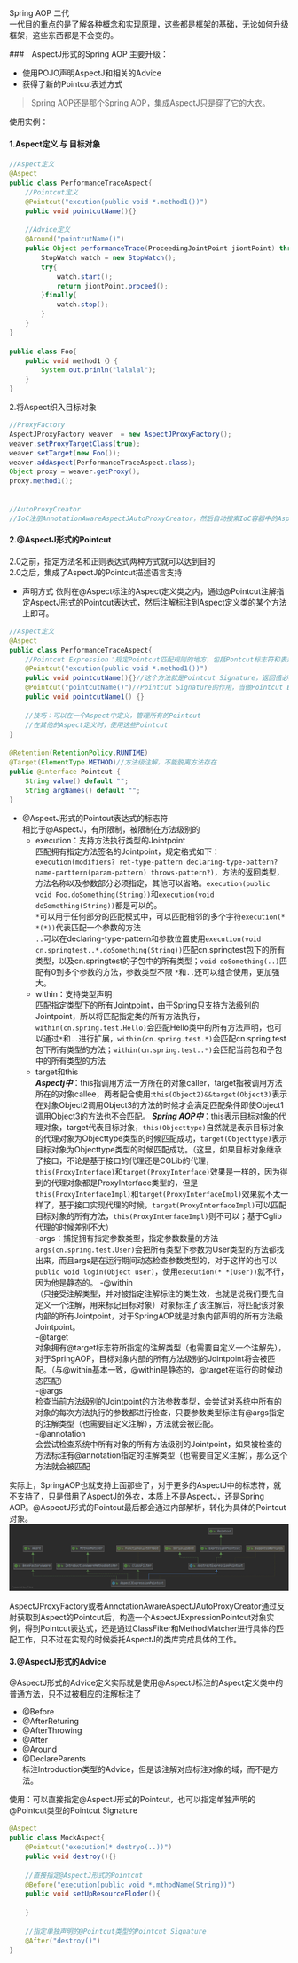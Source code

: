 Spring AOP 二代  
一代目的重点的是了解各种概念和实现原理，这些都是框架的基础，无论如何升级框架，这些东西都是不会变的。  

###　AspectJ形式的Spring AOP
主要升级：  
- 使用POJO声明AspectJ和相关的Advice  
- 获得了新的Pointcut表述方式  

>Spring AOP还是那个Spring AOP，集成AspectJ只是穿了它的大衣。  

使用实例：   
#### 1.Aspect定义 与 目标对象
```java
//Aspect定义
@Aspect
public class PerformanceTraceAspect{
    //Pointcut定义
    @Pointcut("excution(public void *.method1())")
    public void pointcutName(){}

    //Advice定义
    @Around("pointcutName()")
    public Object performanceTrace(ProceedingJointPoint jiontPoint) throws Throwable{
        StopWatch watch = new StopWatch();
        try{
            watch.start();
            return jiontPoint.proceed();
        }finally{
            watch.stop();
        }
    }
}

public class Foo{
    public void method1（）{
        System.out.prinln("lalalal");
    }
}
```
2.将Aspect织入目标对象  
```java
//ProxyFactory
AspectJProxyFactory weaver  = new AspectJProxyFactory();
weaver.setProxyTargetClass(true);
weaver.setTarget(new Foo());
weaver.addAspect(PerformanceTraceAspect.class);
Object proxy = weaver.getProxy();
proxy.method1();


//AutoProxyCreator
//IoC注册AnnotationAwareAspectJAutoProxyCreator，然后自动搜索IoC容器中的Aspect，并用到Pointcut定义的目标对象上。
```

#### 2.@AspectJ形式的Pointcut
2.0之前，指定方法名和正则表达式两种方式就可以达到目的  
2.0之后，集成了AspectJ的Pointcut描述语言支持  
- 声明方式
依附在@Aspect标注的Aspect定义类之内，通过@Pointcut注解指定AspectJ形式的Pointcut表达式，然后注解标注到Aspect定义类的某个方法上即可。  
```java
//Aspect定义
@Aspect
public class PerformanceTraceAspect{
    //Pointcut Expression：规定Pointcut匹配规则的地方，包括Pontcut标志符和表达式匹配模式  
    @Pointcut("excution(public void *.method1())")
    public void pointcutName(){}//这个方法就是Pointcut Signature，返回值必须是void，public类型的可以在其他Aspect定义中引用，private则只能在当前的Aspect使用，避免重复Pointcut Expression的定义
    @Pointcut("pointcutName()")//Pointcut Signature的作用，当做Pointcut Expression标志符，引用第一个Pointcut的定义，还可以进一步的做逻辑运算&& || ！
    public void pointcutName1() {}

    //技巧：可以在一个Aspect中定义，管理所有的Pointcut
    //在其他的Aspect定义时，使用这些Pointcut
}

@Retention(RetentionPolicy.RUNTIME)
@Target(ElementType.METHOD)//方法级注解，不能脱离方法存在
public @interface Pointcut {
    String value() default "";
    String argNames() default "";
}
```
- @AspectJ形式的Pointcut表达式的标志符  
相比于@AspectJ，有所限制，被限制在方法级别的  
    - execution：支持方法执行类型的Jointpoint  
    匹配拥有指定方法签名的Jointpoint，规定格式如下：
    `execution(modifiers? ret-type-pattern declaring-type-pattern? name-parttern(param-pattern) throws-pattern?)`，方法的返回类型，方法名称以及参数部分必须指定，其他可以省略。`execution(public void Foo.doSomething(String))`和`execution(void doSomething(String))`都是可以的。  
    `*`可以用于任何部分的匹配模式中，可以匹配相邻的多个字符`execution(* *(*))`代表匹配一个参数的方法  
    `..`可以在declaring-type-pattern和参数位置使用`execution(void cn.springtest..*.doSomething(String))`匹配cn.springtest包下的所有类型，以及cn.springtest的子包中的所有类型；`void doSomething(..)`匹配有0到多个参数的方法，参数类型不限
    `*`和`..`还可以组合使用，更加强大。
    - within：支持类型声明  
    匹配指定类型下的所有Jointpoint，由于Spring只支持方法级别的Jointpoint，所以将匹配指定类的所有方法执行，`within(cn.spring.test.Hello)`会匹配Hello类中的所有方法声明，也可以通过`*`和`..`进行扩展，`within(cn.spring.test.*)`会匹配cn.spring.test包下所有类型的方法；`within(cn.spring.test..*)`会匹配当前包和子包中的所有类型的方法
    - target和this  
    ***Aspectj中***：this指调用方法一方所在的对象caller，target指被调用方法所在的对象callee，两者配合使用:`this(Object2)&&target(Object3)`表示在对象Object2调用Object3的方法的时候才会满足匹配条件即使Object1调用Object3的方法也不会匹配。
    ***Spring AOP中***：this表示目标对象的代理对象，target代表目标对象，`this(Objecttype)`自然就是表示目标对象的代理对象为Objecttype类型的时候匹配成功，`target(Objecttype)`表示目标对象为Objecttype类型的时候匹配成功。（这里，如果目标对象继承了接口，不论是基于接口的代理还是CGLib的代理，`this(ProxyInterface)`和`target(ProxyInterface)`效果是一样的，因为得到的代理对象都是ProxyInterface类型的，但是`this(ProxyInterfaceImpl)`和`target(ProxyInterfaceImpl)`效果就不太一样了，基于接口实现代理的时候，`target(ProxyInterfaceImpl)`可以匹配目标对象的所有方法，`this(ProxyInterfaceImpl)`则不可以；基于Cglib代理的时候差别不大）  
    -args：捕捉拥有指定参数类型，指定参数数量的方法  
    `args(cn.spring.test.User)`会把所有类型下参数为User类型的方法都找出来，而且args是在运行期间动态检查参数类型的，对于这样的也可以`public void login(Object user)`，使用`execution(* *(User))`就不行，因为他是静态的。
    -@within  
    （只接受注解类型，并对被指定注解标注的类生效，也就是说我们要先自定义一个注解，用来标记目标对象）对象标注了该注解后，将匹配该对象内部的所有Jointpoint，对于SpringAOP就是对象内部声明的所有方法级Jointpoint。  
    -@target  
    对象拥有@target标志符所指定的注解类型（也需要自定义一个注解先），对于SpringAOP，目标对象内部的所有方法级别的Jointpoint将会被匹配。（与@within基本一致，@within是静态的，@target在运行的时候动态匹配）  
    -@args  
    检查当前方法级别的Jointpoint的方法参数类型，会尝试对系统中所有的对象的每次方法执行的参数都进行检查，只要参数类型标注有@args指定的注解类型（也需要自定义注解），方法就会被匹配。  
    -@annotation  
    会尝试检查系统中所有对象的所有方法级别的Jointpoint，如果被检查的方法标注有@annotation指定的注解类型（也需要自定义注解），那么这个方法就会被匹配  

实际上，SpringAOP也就支持上面那些了，对于更多的AspectJ中的标志符，就不支持了，只是借用了AspectJ的外衣，本质上不是AspectJ，还是Spring AOP。@AspectJ形式的Pointcut最后都会通过内部解析，转化为具体的Pointcut对象。  
![AspectJExpressionPointcut](./Image/003/AspectJExpressionPointcut.png)  

AspectJProxyFactory或者AnnotationAwareAspectJAutoProxyCreator通过反射获取到Aspect的Pointcut后，构造一个AspectJExpressionPointcut对象实例，得到Pointcut表达式，还是通过ClassFilter和MethodMatcher进行具体的匹配工作，只不过在实现的时候委托AspectJ的类库完成具体的工作。  

#### 3.@AspectJ形式的Advice
@AspectJ形式的Advice定义实际就是使用@AspectJ标注的Aspect定义类中的普通方法，只不过被相应的注解标注了  
- @Before  
- @AfterReturing  
- @AfterThrowing  
- @After  
- @Around  
- @DeclareParents  
    标注Introduction类型的Advice，但是该注解对应标注对象的域，而不是方法。

使用：可以直接指定@AspectJ形式的Pointcut，也可以指定单独声明的@Pointcut类型的Pointcut Signature
```java
@Aspect
public class MockAspect{
    @Pointcut("execution(* destryo(..))")
    public void destroy(){}

    //直接指定@AspectJ形式的Pointcut
    @Before("execution(public void *.mthodName(String))")
    public void setUpResourceFloder(){

    }

    //指定单独声明的@Pointcut类型的Pointcut Signature
    @After("destroy()")
}
```













